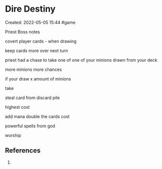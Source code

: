 # Dire Destiny

Created: 2022-05-05 15:44
#game

Priest Boss notes

covert player cards - when drawing

  

keep cards more over next turn

  

priest had a chase to take one of one of your minions drawn from your deck

more minions more chances

if your draw x amount of minions

take 

  

steal card from discard pile

highest cost 

add mana double the cards cost

  

powerful spells from god

worship

## References
1. 

